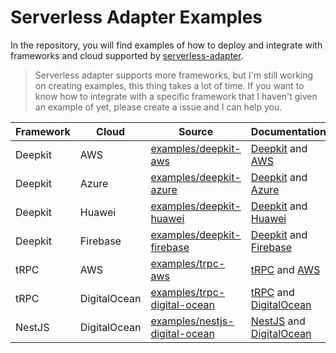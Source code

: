# Serverless Adapter Examples

In the repository, you will find examples of how to deploy and integrate with frameworks and cloud supported by [serverless-adapter](https://viniciusl.com.br/serverless-adapter/).

> Serverless adapter supports more frameworks, but I'm still working on creating examples, this thing takes a lot of time.
> If you want to know how to integrate with a specific framework that I haven't given an example of yet, please create a issue and I can help you.

| Framework | Cloud        | Source                                                           | Documentation                                                                                                                                                                 |
|-----------|--------------|------------------------------------------------------------------|-------------------------------------------------------------------------------------------------------------------------------------------------------------------------------|
| Deepkit   | AWS          | [examples/deepkit-aws](./examples/deepkit-aws)                   | [Deepkit](https://viniciusl.com.br/serverless-adapter/docs/main/frameworks/deepkit) and [AWS](https://viniciusl.com.br/serverless-adapter/docs/category/aws)                  |
| Deepkit   | Azure        | [examples/deepkit-azure](./examples/deepkit-azure)               | [Deepkit](https://viniciusl.com.br/serverless-adapter/docs/main/frameworks/deepkit) and [Azure](https://viniciusl.com.br/serverless-adapter/docs/main/handlers/azure)         |
| Deepkit   | Huawei       | [examples/deepkit-huawei](./examples/deepkit-huawei)             | [Deepkit](https://viniciusl.com.br/serverless-adapter/docs/main/frameworks/deepkit) and [Huawei](https://viniciusl.com.br/serverless-adapter/docs/main/handlers/huawei)       |
| Deepkit   | Firebase     | [examples/deepkit-firebase](./examples/deepkit-firebase)         | [Deepkit](https://viniciusl.com.br/serverless-adapter/docs/main/frameworks/deepkit) and [Firebase](https://viniciusl.com.br/serverless-adapter/docs/main/handlers/firebase)   |
| tRPC      | AWS          | [examples/trpc-aws](./examples/trpc-aws)                         | [tRPC](https://viniciusl.com.br/serverless-adapter/docs/main/frameworks/trpc) and [AWS](https://viniciusl.com.br/serverless-adapter/docs/category/aws)                        |
| tRPC      | DigitalOcean | [examples/trpc-digital-ocean](./examples/trpc-digital-ocean)     | [tRPC](https://viniciusl.com.br/serverless-adapter/docs/main/frameworks/trpc) and [DigitalOcean](https://viniciusl.com.br/serverless-adapter/docs/handlers/digital-ocean)     |
| NestJS    | DigitalOcean | [examples/nestjs-digital-ocean](./examples/nestjs-digital-ocean) | [NestJS](https://viniciusl.com.br/serverless-adapter/docs/main/frameworks/nestjs) and [DigitalOcean](https://viniciusl.com.br/serverless-adapter/docs/handlers/digital-ocean) |

